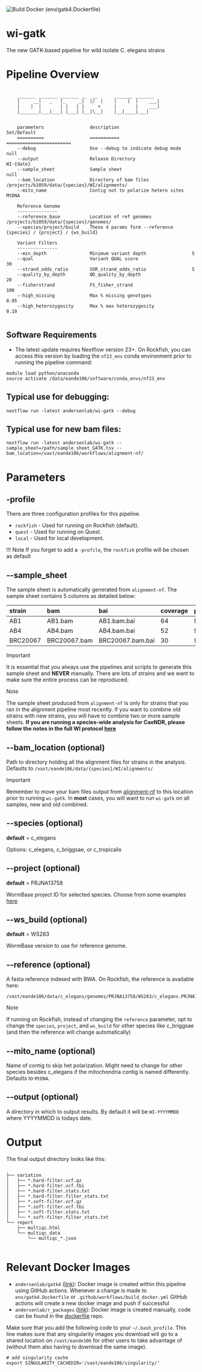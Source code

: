 ![Build Docker (env/gatk4.Dockerfile)](https://github.com/AndersenLab/wi-gatk/workflows/Build%20Docker%20(env/gatk4.Dockerfile)/badge.svg)

# wi-gatk

The new GATK-based pipeline for wild isolate C. elegans strains

# Pipeline Overview

```

	_______ _______ _______ __  __      _______ _______ 
	|     __|   _   |_     _|  |/  |    |    |  |    ___|
	|    |  |       | |   | |     <     |       |    ___|
	|_______|___|___| |___| |__|\__|    |__|____|___|    
											  

	parameters                 description                           Set/Default
	==========                 ===========                           ========================
	--debug                    Use --debug to indicate debug mode    null
	--output                   Release Directory                     WI-{date}
	--sample_sheet             Sample sheet                          null
	--bam_location             Directory of bam files                /projects/b1059/data/{species}/WI/alignments/
	--mito_name                Contig not to polarize hetero sites   MtDNA

	Reference Genome
	--------------- 
	--reference_base           Location of ref genomes               /projects/b1059/data/{species}/genomes/
	--species/project/build    These 4 params form --reference       {species} / {project} / {ws_build}

	Variant Filters         
	---------------           
	--min_depth                Minimum variant depth                 5
	--qual                     Variant QUAL score                    30
	--strand_odds_ratio        SOR_strand_odds_ratio                 5
	--quality_by_depth         QD_quality_by_depth                   20
	--fisherstrand             FS_fisher_strand                      100
	--high_missing             Max % missing genotypes               0.95
	--high_heterozygosity      Max % max heterozygosity              0.10


```

## Software Requirements

* The latest update requires Nextflow version 23+. On Rockfish, you can access this version by loading the `nf23_env` conda environment prior to running the pipeline command:

```
module load python/anaconda
source activate /data/eande106/software/conda_envs/nf23_env
```

## Typical use for debugging:
```
nextflow run -latest andersenlab/wi-gatk --debug
```

## Typical use for new bam files:
```
nextflow run -latest andersenlab/wi-gatk --sample_sheet=/path/sample_sheet_GATK.tsv --bam_location=/vast/eande106/workflows/alignment-nf/
```

# Parameters

## -profile

There are three configuration profiles for this pipeline.

* `rockfish` - Used for running on Rockfish (default).
* `quest`    - Used for running on Quest.
* `local`    - Used for local development.

!!! Note
	If you forget to add a `-profile`, the `rockfish` profile will be chosen as default

## --sample_sheet

The sample sheet is automatically generated from `alignment-nf`. The sample sheet contains 5 columns as detailed below:

| strain   | bam   | bai   | coverage  | percent_mapped   | 
|:----|:-------|:------|:-----------|:-------------|
| AB1 | AB1.bam  | AB1.bam.bai  | 64  | 99.4 | 
| AB4 | AB4.bam  | AB4.bam.bai  | 52  | 99.2 | 
| BRC20067 | BRC20067.bam  | BRC20067.bam.bai  | 30  | 92.5 | 

>[!Important]
>It is essential that you always use the pipelines and scripts to generate this sample sheet and **NEVER** manually. There are lots of strains and we want to make sure the entire process can be reproduced.

>[!Note]
>The sample sheet produced from `alignment-nf` is only for strains that you ran in the alignment pipeline most recently. If you want to combine old strains with new strains, you will have to combine two or more sample sheets. **If you are running a species-wide analysis for CaeNDR, please follow the notes in the full WI protocol [here](https://katiesevans9.notion.site/Wild-isolate-sequence-analysis-protocol-00e76cc7f55f4bf6ab644dd99c883727)**

## --bam_location (optional)

Path to directory holding all the alignment files for strains in the analysis. Defaults to `/vast/eande106/data/{species}/WI/alignments/`

>[!Important]
>Remember to move your bam files output from [alignment-nf](https://github.com/andersenlab/alignment-nf) to this location prior to running `wi-gatk`. In **most** cases, you will want to run `wi-gatk` on all samples, new and old combined.

## --species (optional)

__default__ = c_elegans

Options: c_elegans, c_briggsae, or c_tropicalis

## --project (optional)

__default__ = PRJNA13758

WormBase project ID for selected species. Choose from some examples [here](https://github.com/AndersenLab/genomes-nf/blob/master/bin/project_species.tsv)

## --ws_build (optional)

__default__ = WS283

WormBase version to use for reference genome.

## --reference (optional)

A fasta reference indexed with BWA. On Rockfish, the reference is available here:

```
/vast/eande106/data/c_elegans/genomes/PRJNA13758/WS283/c_elegans.PRJNA13758.WS283.genome.fa.gz
```

>[!Note]
>If running on Rockfish, instead of changing the `reference` parameter, opt to change the `species`, `project`, and `ws_build` for other species like c_briggsae (and then the reference will change automatically) 

## --mito_name (optional)

Name of contig to skip het polarization. Might need to change for other species besides c_elegans if the mitochondria contig is named differently. Defaults to `MtDNA`.

## --output (optional)

A directory in which to output results. By default it will be `WI-YYYYMMDD` where YYYYMMDD is todays date.


# Output

The final output directory looks like this:

```

├── variation
│   ├── *.hard-filter.vcf.gz
│   ├── *.hard-filter.vcf.tbi
│   ├── *.hard-filter.stats.txt
│   ├── *.hard-filter.filter_stats.txt
│   ├── *.soft-filter.vcf.gz
│   ├── *.soft-filter.vcf.tbi
│   ├── *.soft-filter.stats.txt
│   └── *.soft-filter.filter_stats.txt
└── report
    ├── multiqc.html
	└── multiqc_data
        └── multiqc_*.json
   
```

# Relevant Docker Images

* `andersenlab/gatk4` ([link](https://hub.docker.com/r/andersenlab/gatk4)): Docker image is created within this pipeline using GitHub actions. Whenever a change is made to `env/gatk4.Dockerfile` or `.github/workflows/build_docker.yml` GitHub actions will create a new docker image and push if successful
* `andersenlab/r_packages` ([link](https://hub.docker.com/r/andersenlab/r_packages)): Docker image is created manually, code can be found in the [dockerfile](https://github.com/AndersenLab/dockerfile/tree/master/r_packages) repo.

Make sure that you add the following code to your `~/.bash_profile`. This line makes sure that any singularity images you download will go to a shared location on `/vast/eande106` for other users to take advantage of (without them also having to download the same image).

```
# add singularity cache
export SINGULARITY_CACHEDIR='/vast/eande106/singularity/'
```